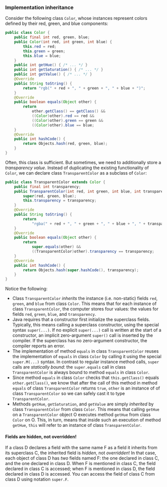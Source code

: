 ### Implementation inheritance

Consider the following class `Color`, whose instances represent colors defined by their red, green, and blue components:
```java
public class Color {
    public final int red, green, blue;
    public Color(int red, int green, int blue) {
        this.red = red;
        this.green = green;
        this.blue = blue;
    }
    public int getHue() { /* ... */ }
    public int getSaturation() { /* ... */ }
    public int getValue() { /* ... */ }
    @Override
    public String toString() {
        return "rgb(" + red + ", " + green + ", " + blue + ")";
    }
    @Override
    public boolean equals(Object other) {
        return
            other.getClass() == getClass() &&
            ((Color)other).red == red &&
            ((Color)other).green == green &&
            ((Color)other).blue == blue;
    }
    @Override
    public int hashCode() {
        return Objects.hash(red, green, blue);
    }
}
```
Often, this class is sufficient. But sometimes, we need to additionally store a _transparency value_. Instead of duplicating the existing functionality of `Color`,
we can declare class `TransparentColor` as a subclass of `Color`:
```java
public class TransparentColor extends Color {
    public final int transparency;
    public TransparentColor(int red, int green, int blue, int transparency) {
        super(red, green, blue);
        this.transparency = transparency;
    }
    @Override
    public String toString() {
        return
            "rgba(" + red + ", " + green + ", " + blue + ", " + transparency + ")";
    }
    @Override
    public boolean equals(Object other) {
        return
            super.equals(other) &&
            ((TransparentColor)other).transparency == transparency;
    }
    @Override
    public int hashCode() {
        return Objects.hash(super.hashCode(), transparency);
    }
}
```
Notice the following:
- Class `TransparentColor` _inherits_ the instance (i.e. non-static) fields `red`, `green`, and `blue` from class `Color`.
  This means that for each instance of class `TransparentColor`, the computer stores four values: the values for fields `red`, `green`, `blue`, and `transparency`.
- Java requires that a constructor first initialize the superclass fields. Typically, this means calling a superclass constructor, using the special syntax `super(...)`.
  If no explicit `super(...)` call is written at the start of a constructor, an implicit zero-argument `super()` call is inserted by the compiler. If the superclass has
  no zero-argument constructor, the compiler reports an error.
- The implementation of method `equals` in class `TransparentColor` reuses the implementation of `equals` in class `Color` by calling it using the special
  `super.M(...)` syntax. In contrast to regular instance method calls, `super` calls are _statically bound_: the `super.equals` call in class `TransparentColor` is
  always bound to method `equals` in class `Color`.
- Since method `equals` in class `Color` checks that `this.getClass()` equals `other.getClass()`, we know that after the call of this method in method `equals` of class `TransparentColor` returns `true`,
  `other` is an instance of of class `TransparentColor` so we can safely cast it to type `TransparentColor`.
- Methods `getHue`, `getSaturation`, and `getValue` are simply _inherited_ by class `TransparentColor` from class `Color`. This means that calling
  `getHue` on a `TransparentColor` object O executes method `getHue` from class `Color` on O. This, in turn, means that inside such an execution of method `getHue`,
  `this` will refer to an instance of class `TransparentColor`.

#### Fields are hidden, not overridden!

If a class D declares a field with the same name F as a field it inherits from its superclass C, the inherited field is *hidden*, not *overridden*! In that case, each object of class D has *two* fields named F: the one declared in class C, and the one declared in class D. When F is mentioned in class C, the field declared in class C is accessed; when F is mentioned in class D, the field declared in class D is accessed. You can access the field of class C from class D using notation `super.F`.
